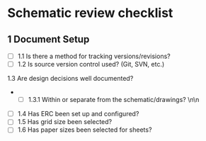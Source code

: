 # Schematic review checklist

## 1 Document Setup
* [ ] 1.1 Is there a method for tracking versions/revisions?	
* [ ] 1.2 Is source version control used? (Git, SVN, etc.)

1.3 Are design decisions well documented?	
- * [ ] 1.3.1 Within or separate from the schematic/drawings?	\n\n
* [ ] 1.4 Has ERC been set up and configured?	
* [ ] 1.5 Has grid size been selected?	
* [ ] 1.6 Has paper sizes been selected for sheets?	
